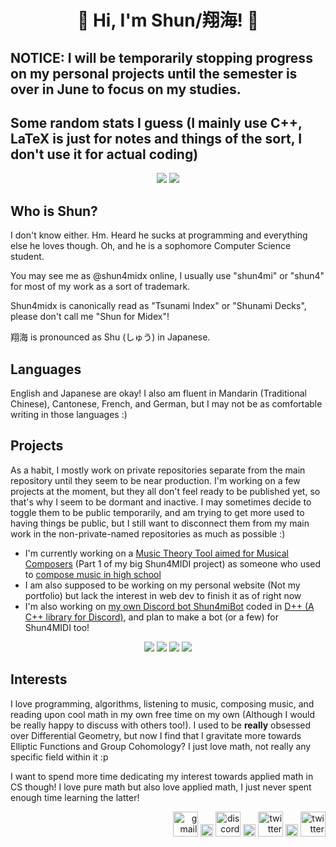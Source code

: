 <h1 align="center"><b> 🌠 Hi, I'm Shun/翔海! 🌠 </b></h1>

## NOTICE: I will be temporarily stopping progress on my personal projects until the semester is over in June to focus on my studies.

<h2><b>Some random stats I guess (I mainly use C++, LaTeX is just for notes and things of the sort, I don't use it for actual coding)</b></h2>
<p align="center">
  <a href="https://github.com/shun4midx?tab=repositories"><img src="https://shun4midx.vercel.app/api/top-langs?username=shun4midx&show_icons=true&locale=en&layout=compact&border_color=ff73e8&title_color=ff73e8&bg_color=110e45&text_color=94b1ff&custom_title=Shun's%20Language%20Usage&exclude_repo=shun-github-readme-stats"/></a>
  <a href="https://github.com/shun4midx?tab=repositories"><img src="https://shun4midx.vercel.app/api/top-langs?username=shun4midx&show_icons=true&locale=ja&layout=compact&border_color=ff73e8&title_color=ff73e8&bg_color=110e45&text_color=94b1ff&custom_title=翔海が最もよく使う言語&exclude_repo=shun-github-readme-stats"/></a>
</p>

## Who is Shun?
I don't know either. Hm. Heard he sucks at programming and everything else he loves though. Oh, and he is a sophomore Computer Science student.

You may see me as @shun4midx online, I usually use "shun4mi" or "shun4" for most of my work as a sort of trademark.

Shun4midx is canonically read as "Tsunami Index" or "Shunami Decks", please don't call me "Shun for Midex"!

翔海 is pronounced as Shu (しゅう) in Japanese.

## Languages
English and Japanese are okay! I also am fluent in Mandarin (Traditional Chinese), Cantonese, French, and German, but I may not be as comfortable writing in those languages :)

## Projects
As a habit, I mostly work on private repositories separate from the main repository until they seem to be near production. I'm working on a few projects at the moment, but they all don't feel ready to be published yet, so that's why I seem to be dormant and inactive. I may sometimes decide to toggle them to be public temporarily, and am trying to get more used to having things be public, but I still want to disconnect them from my main work in the non-private-named repositories as much as possible :)
 - I'm currently working on a [Music Theory Tool aimed for Musical Composers](https://github.com/shun4midx/Shun4MIDI-Music-Theory-Tool) (Part 1 of my big Shun4MIDI project) as someone who used to [compose music in high school](https://youtu.be/fNU0zx5wI3Q)
 - I am also supposed to be working on my personal website (Not my portfolio) but lack the interest in web dev to finish it as of right now
 - I'm also working on [my own Discord bot Shun4miBot](https://github.com/shun4midx/Shun4miBot) coded in [D++ (A C++ library for Discord)](https://dpp.dev/), and plan to make a bot (or a few) for Shun4MIDI too!

<p align="center">
  <a href="https://github.com/shun4midx/Pink-Purple-Blue-VSCode-Theme"><img src="https://shun4midx.vercel.app/api/pin/?username=shun4midx&repo=Pink-Purple-Blue-VSCode-Theme&layout=compact&border_color=ff73e8&title_color=ff73e8&bg_color=110e45&text_color=94b1ff"></a>
  <a href="https://github.com/shun4midx/Shun4miBot"><img src="https://shun4midx.vercel.app/api/pin/?username=shun4midx&repo=Shun4miBot&layout=compact&border_color=ff73e8&title_color=ff73e8&bg_color=110e45&text_color=94b1ff&description_lines_count=2"></a>
  <a href="https://github.com/shun4midx/Analysis-II"><img src="https://shun4midx.vercel.app/api/pin/?username=shun4midx&repo=Analysis-II&layout=compact&border_color=ff73e8&title_color=ff73e8&bg_color=110e45&text_color=94b1ff"></a>
  <a href="https://github.com/shun4midx/Algebra-II"><img src="https://shun4midx.vercel.app/api/pin/?username=shun4midx&repo=Algebra-II&layout=compact&border_color=ff73e8&title_color=ff73e8&bg_color=110e45&text_color=94b1ff"></a>
</p>

## Interests
I love programming, algorithms, listening to music, composing music, and reading upon cool math in my own free time on my own (Although I would be really happy to discuss with others too!). I used to be **really** obsessed over Differential Geometry, but now I find that I gravitate more towards Elliptic Functions and Group Cohomology? I just love math, not really any specific field within it :p

I want to spend more time dedicating my interest towards applied math in CS though! I love pure math but also love applied math, I just never spent enough time learning the latter!

<p align="right">
  <a href="mailto:shun4midx@gmail.com"><img src="https://static.vecteezy.com/system/resources/previews/022/484/516/non_2x/google-mail-gmail-icon-logo-symbol-free-png.png" alt="gmail" width="40" height="40"/></a>
  <img src="https://upload.wikimedia.org/wikipedia/commons/2/24/Transparent_Square_Tiles_Texture.png" alt="space" width="20"/>
  <a href="https://discordapp.com/users/1278670248517828650"><img src="https://uxwing.com/wp-content/themes/uxwing/download/brands-and-social-media/discord-square-color-icon.png" alt="discord" width="40" height="40"/></a>
  <img src="https://upload.wikimedia.org/wikipedia/commons/2/24/Transparent_Square_Tiles_Texture.png" alt="space" width="20"/>
  <a href="http://x.com/shun4midi_en"><img src="https://upload.wikimedia.org/wikipedia/commons/5/5a/X_icon_2.svg" alt="twitter" width="40" height="40"/></a>
  <img src="https://upload.wikimedia.org/wikipedia/commons/2/24/Transparent_Square_Tiles_Texture.png" alt="space" width="20"/>
  <a href="http://instagram.com/shun4midi_en"><img src="https://cdn4.iconfinder.com/data/icons/social-messaging-ui-color-shapes-2-free/128/social-instagram-new-square2-512.png" alt="twitter" width="40" height="40"/></a>
</p>
